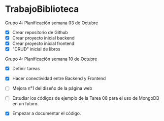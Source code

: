 # TrabajoBiblioteca

Grupo 4: Planificación semana 03 de Octubre
- [x] Crear repositorio de Github
- [x] Crear proyecto inicial backend
- [x] Crear proyecto inicial frontend
- [x] "CRUD" inicial de libros

Grupo 4: Planificación semana 10 de Octubre
- [x] Definir tareas 
- [x] Hacer conectividad entre Backend y Frontend
- [ ] Mejora n°1 del diseño de la página web
- [ ] Estudiar los códigos de ejemplo de la Tarea 08 para el uso de MongoDB en un futuro.
- [x] Empezar a documentar el código.



